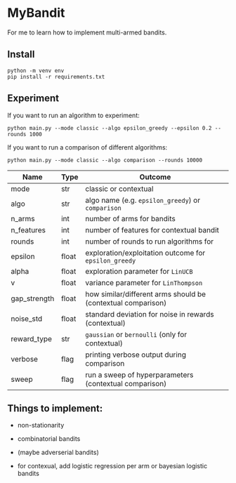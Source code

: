 # MyBandit

For me to learn how to implement multi-armed bandits.

## Install
```
python -m venv env
pip install -r requirements.txt
```

## Experiment
If you want to run an algorithm to experiment:
```
python main.py --mode classic --algo epsilon_greedy --epsilon 0.2 --rounds 1000
```

If you want to run a comparison of different algorithms:
```
python main.py --mode classic --algo comparison --rounds 10000
```

| Name | Type | Outcome |
|----------|----------|----------|
| mode         | str     | classic or contextual     |
| algo         | str     | algo name (e.g. `epsilon_greedy`) or `comparison`     |
| n_arms       | int     | number of arms for bandits        |
| n_features   | int     | number of features for contextual bandit   |
| rounds       | int     | number of rounds to run algorithms for    |
| epsilon      | float   | exploration/exploitation outcome for `epsilon_greedy` |
| alpha        | float   | exploration parameter for `LinUCB`     |
| v            | float   | variance parameter for `LinThompson`   |
| gap_strength | float   | how similar/different arms should be (contextual comparison)      |
| noise_std    | float   | standard deviation for noise in rewards (contextual)    |
| reward_type  | str     | `gaussian` or `bernoulli` (only for contextual)    |
| verbose      | flag    | printing verbose output during comparison      |
| sweep        | flag    | run a sweep of hyperparameters (contextual comparison) |

## Things to implement:
- non-stationarity
- combinatorial bandits
- (maybe adverserial bandits)

- for contexual, add logistic regression per arm or bayesian logistic bandits